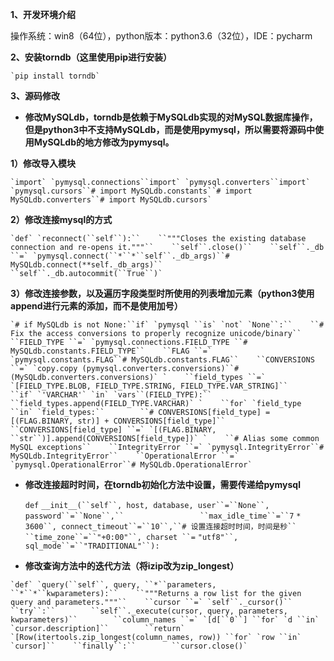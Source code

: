 **1、开发环境介绍**

操作系统：win8（64位），python版本：python3.6（32位），IDE：pycharm

**2、安装torndb（这里使用pip进行安装）**

```
`pip install torndb`
```

**3、源码修改**

- **修改MySQLdb，torndb是依赖于MySQLdb实现的对MySQL数据库操作，但是python3中不支持MySQLdb，而是使用pymysql，所以需要将源码中使用MySQLdb的地方修改为pymysql。**

**1）修改导入模块**

```
`import` `pymysql.connections``import` `pymysql.converters``import` `pymysql.cursors``# import MySQLdb.constants``# import MySQLdb.converters``# import MySQLdb.cursors`
```

 **2）修改连接mysql的方式**

```
`def` `reconnect(``self``):``    ``"""Closes the existing database connection and re-opens it."""``    ``self``.close()``    ``self``._db ``=` `pymysql.connect(``*``*``self``._db_args)``# MySQLdb.connect(**self._db_args)``    ``self``._db.autocommit(``True``)`
```

**3）修改连接参数，以及遍历字段类型时所使用的列表增加元素（python3使用append进行元素的添加，而不是使用加号）**

 

```
`# if MySQLdb is not None:``if` `pymysql ``is` `not` `None``:``    ``# Fix the access conversions to properly recognize unicode/binary``    ``FIELD_TYPE ``=` `pymysql.connections.FIELD_TYPE ``# MySQLdb.constants.FIELD_TYPE``    ``FLAG ``=` `pymysql.constants.FLAG``# MySQLdb.constants.FLAG``    ``CONVERSIONS ``=` `copy.copy (pymysql.converters.conversions)``# (MySQLdb.converters.conversions)` `    ``field_types ``=` `[FIELD_TYPE.BLOB, FIELD_TYPE.STRING, FIELD_TYPE.VAR_STRING]``    ``if` `'VARCHAR'` `in` `vars``(FIELD_TYPE):``        ``field_types.append(FIELD_TYPE.VARCHAR)` `    ``for` `field_type ``in` `field_types:``        ``# CONVERSIONS[field_type] = [(FLAG.BINARY, str)] + CONVERSIONS[field_type]``        ``CONVERSIONS[field_type] ``=` `[(FLAG.BINARY, ``str``)].append(CONVERSIONS[field_type])` `    ``# Alias some common MySQL exceptions``    ``IntegrityError ``=` `pymysql.IntegrityError``# MySQLdb.IntegrityError``    ``OperationalError ``=` `pymysql.OperationalError``# MySQLdb.OperationalError`
```

 

- **修改连接超时时间，在torndb初始化方法中设置，需要传递给pymysql**

  `def` `__init__(``self``, host, database, user``=``None``, password``=``None``,``                 ``max_idle_time``=``7` `*` `3600``, connect_timeout``=``10``,``# 设置连接超时时间，时间是秒``                 ``time_zone``=``"+0:00"``, charset ``=` `"utf8"``, sql_mode``=``"TRADITIONAL"``):`

- **修改查询方法中的迭代方法（将izip改为zip_longest）**

```
`def` `query(``self``, query, ``*``parameters, ``*``*``kwparameters):``    ``"""Returns a row list for the given query and parameters."""``    ``cursor ``=` `self``._cursor()``    ``try``:``        ``self``._execute(cursor, query, parameters, kwparameters)``        ``column_names ``=` `[d[``0``] ``for` `d ``in` `cursor.description]``        ``return` `[Row(itertools.zip_longest(column_names, row)) ``for` `row ``in` `cursor]``    ``finally``:``        ``cursor.close()`
```